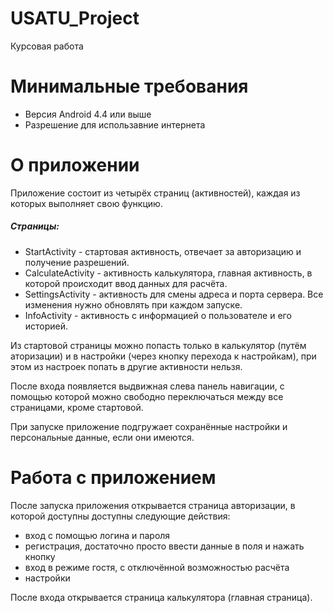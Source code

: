 # USATU_Project
Курсовая работа


# Минимальные требования
 - Версия Android 4.4 или выше
 - Разрешение для использавние интернета

# О приложении
Приложение состоит из четырёх страниц (активностей), каждая из которых выполняет свою функцию.
##### Страницы:
- StartActivity - стартовая активность, отвечает за авторизацию и получение разрешений.
- CalculateActivity - активность калькулятора, главная активность, в которой происходит ввод данных для расчёта.
- SettingsActivity - активность для смены адреса и порта сервера. Все изменения нужно обновлять при каждом запуске.
- InfoActivity - активность с информацией о пользователе и его историей.

Из стартовой страницы можно попасть только в калькулятор (путём аторизации) и в настройки (через кнопку перехода к настройкам),
при этом из настроек попать в другие активности нельзя.


После входа появляется выдвижная слева панель навигации, 
с помощью которой можно свободно переключаться между все страницами, кроме стартовой.


При запуске приложение подгружает сохранённые настройки и персональные данные, если они имеются.

# Работа с приложением

После запуска приложения открывается страница авторизации, в которой доступны доступны следующие действия:
- вход с помощью логина и пароля
- регистрация, достаточно просто ввести данные в поля и нажать кнопку
- вход в режиме гостя, с отключённой возможностью расчёта
- настройки

После входа открывается страница калькулятора (главная страница).
